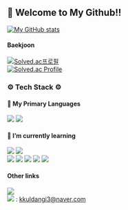 ## 👋 Welcome to My Github!!

[![My GitHub stats](https://github-readme-stats.vercel.app/api?username=Martinel2)](https://github.com/Martinel2/github-readme-stats)

#### Baekjoon     
[![Solved.ac프로필](http://mazassumnida.wtf/api/mini/generate_badge?boj=kkuldangi3)](https://solved.ac/kkuldangi3/)<br/>
[![Solved.ac Profile](http://mazassumnida.wtf/api/v2/generate_badge?boj=kkuldangi3)](https://solved.ac/kkuldangi3/)

### ⚙ Tech Stack ⚙

#### 💪 My Primary Languages
<img src = "https://img.shields.io/badge/Java-007396?style=for-the-badge&logo=JAVA&logoColor=white"/> <img src="https://img.shields.io/badge/IntelliJ_IDEA-000000.svg?style=for-the-badge&logo=intellij-idea&logoColor=white"/>

#### 🌱 I’m currently learning 
<img src = "https://img.shields.io/badge/Spring-6DB33F?style=for-the-badge&logo=spring&logoColor=white"/>  <img src = "https://img.shields.io/badge/MySQL-4479A1?style=for-the-badge&logo=mysql&logoColor=white"/>  
<img src="https://img.shields.io/badge/React-20232A?style=for-the-badge&logo=react&logoColor=61DAFB"/> <img src ="https://img.shields.io/badge/Amazon_AWS-232F3E?style=for-the-badge&logo=amazon-aws&logoColor=white"/> <img src ="https://img.shields.io/badge/GitHub_Actions-2088FF?style=for-the-badge&logo=github-actions&logoColor=white"/> <img src="https://img.shields.io/badge/docker-%230db7ed.svg?style=for-the-badge&logo=docker&logoColor=white"/> <img src ="https://img.shields.io/badge/Milvus-00A1EA?style=for-the-badge&logo=Milvus&logoColor=00A1EA"/>
#### Other links
[<img src = "https://img.shields.io/badge/velog-20C997?style=for-the-badge&logo=velog&logoColor=white"/>](https://velog.io/@kkuldangi3/posts) <br/>
<img src = "https://img.shields.io/badge/My_email-8B89CC?style=for-the-badge&logo=gmail&logoColor=white"/> : kkuldangi3@naver.com

<!--
**Martinel2/Martinel2** is a ✨ _special_ ✨ repository because its `README.md` (this file) appears on your GitHub profile.

Here are some ideas to get you started:

- 🔭 I’m currently working on ...
- 🌱 I’m currently learning ...
- 👯 I’m looking to collaborate on ...
- 🤔 I’m looking for help with ...
- 💬 Ask me about ...
- 📫 How to reach me: ...
- 😄 Pronouns: ...
- ⚡ Fun fact: ...
-->

